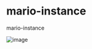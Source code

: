 # mario-instance
 mario-instance

![image](https://user-images.githubusercontent.com/84592352/222941115-5bc0e030-2d35-4f6f-8c84-d2035c38f03a.png)
